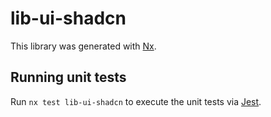 # lib-ui-shadcn

This library was generated with [Nx](https://nx.dev).

## Running unit tests

Run `nx test lib-ui-shadcn` to execute the unit tests via [Jest](https://jestjs.io).
